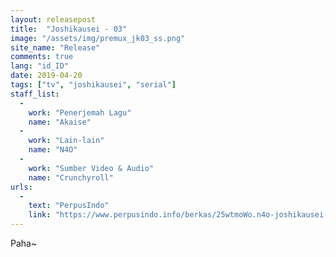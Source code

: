 ```yaml
---
layout: releasepost
title:  "Joshikausei - 03"
image: "/assets/img/premux_jk03_ss.png"
site_name: "Release"
comments: true
lang: "id_ID"
date: 2019-04-20
tags: ["tv", "joshikausei", "serial"]
staff_list:
  - 
    work: "Penerjemah Lagu"
    name: "Akaise"
  - 
    work: "Lain-lain"
    name: "N4O"
  - 
    work: "Sumber Video & Audio"
    name: "Crunchyroll"
urls:
  - 
    text: "PerpusIndo"
    link: "https://www.perpusindo.info/berkas/25wtmoWo.n4o-joshikausei-03-f52f0672-mkv"
---
```

Paha~